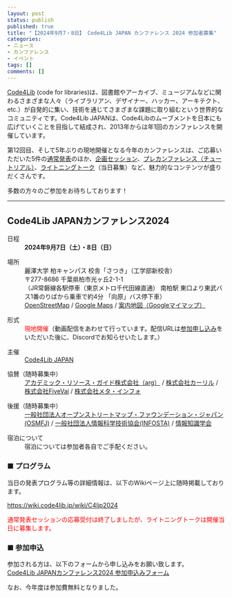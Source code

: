 ```yaml
---
layout: post
status: publish
published: true
title: "【2024年9月7・8日】 Code4Lib JAPAN カンファレンス 2024 参加者募集"
categories:
- ニュース
- カンファレンス
- イベント
tags: []
comments: []
---
```

[Code4Lib](https://code4lib.org/) (code for libraries)は、図書館やアーカイブ、ミュージアムなどに関わるさまざまな人々（ライブラリアン、デザイナー、ハッカー、アーキテクト、etc.）が自発的に集い、技術を通じてさまざまな課題に取り組むという世界的なコミュニティです。Code4Lib JAPANは、Code4Libのムーブメントを日本にも広げていくことを目指して結成され、2013年からは年1回のカンファレンスを開催しています。

第12回目、そして5年ぶりの現地開催となる今年のカンファレンスは、ご応募いただいた5件の[通常発表](https://wiki.code4lib.jp/wiki/C4ljp2024/presentation#%E9%80%9A%E5%B8%B8%E7%99%BA%E8%A1%A8%E3%82%BB%E3%83%83%E3%82%B7%E3%83%A7%E3%83%B3)のほか、[企画セッション](https://wiki.code4lib.jp/wiki/C4ljp2024/presentation#%E4%BC%81%E7%94%BB%E3%82%BB%E3%83%83%E3%82%B7%E3%83%A7%E3%83%B3)、[プレカンファレンス（チュートリアル）](https://wiki.code4lib.jp/wiki/C4ljp2024/preconference)、[ライトニングトーク](https://wiki.code4lib.jp/wiki/C4ljp2024/presentation#%E3%83%A9%E3%82%A4%E3%83%88%E3%83%8B%E3%83%B3%E3%82%B0%E3%83%88%E3%83%BC%E3%82%AF)（当日募集）など、魅力的なコンテンツが盛りだくさんです。

多数の方々のご参加をお待ちしております！

***

## Code4Lib JAPANカンファレンス2024

<dl><dt>日程</dt>
<dd><b>2024年9月7日（土）・8日（日）</b></dd></dl>
<dl><dt>場所</dt>
<dd>麗澤大学 柏キャンパス 校舎「さつき」（工学部新校舎）</dd>
<dd>〒277-8686 千葉県柏市光ヶ丘2-1-1</dd>
<dd>（JR常磐線各駅停車（東京メトロ千代田線直通） 南柏駅 東口より東武バス1番のりばから乗車で約4分 「向原」バス停下車）</dd>
<dd><a rel="nofollow" class="external text" href="https://www.openstreetmap.org/directions?engine=fossgis_osrm_car&amp;route=35.8444%2C139.9543%3B35.8340%2C139.9560#map=16/35.8394/139.9552">OpenStreetMap</a> / <a rel="nofollow" class="external text" href="https://www.google.co.jp/maps/place/%E3%80%92277-0065+%E5%8D%83%E8%91%89%E7%9C%8C%E6%9F%8F%E5%B8%82%E5%85%89%E3%82%B1%E4%B8%98%EF%BC%92%E4%B8%81%E7%9B%AE%EF%BC%91%E2%88%92%EF%BC%91/@35.8338234,139.9540598,16.78z/data=!4m6!3m5!1s0x6018834aeaa0e269:0x34864c1baedc5c23!8m2!3d35.8341673!4d139.9558512!16s%2Fg%2F11d_41446v?hl=ja&amp;entry=ttu">Google Maps</a> / <a rel="nofollow" class="external text" href="https://www.google.com/maps/d/edit?mid=1OEEQV0wK8wOG4DLlddTdFGa0qXvkbaA&amp;usp=sharing">案内地図（Googleマイマップ）</a></dd></dl>
<dl><dt>形式</dt>
<dd><font color="red">現地開催</font>（動画配信をあわせて行っています。配信URLは<a href="https://www.code4lib.jp/2024/08/conference-participation-form/">参加申し込み</a>をいただいた後に、Discordでお知らせいたします。</a>）</dd></dl>
<dl><dt>主催</dt>
<dd><a rel="nofollow" class="external text" href="https://www.code4lib.jp/">Code4Lib JAPAN</a></dd></dl>
<dl><dt>協賛（随時募集中）</dt>
<dd><a rel="nofollow" class="external text" href="https://arg-corp.jp/">アカデミック・リソース・ガイド株式会社（arg）</a> / <a rel="nofollow" class="external text" href="https://calil.jp/">株式会社カーリル</a> / <a rel="nofollow" class="external text" href="https://five-vai.com/">株式会社FiveVai</a> / <a rel="nofollow" class="external text" href="https://www.meta-info.co.jp/">株式会社メタ・インフォ</a></dd></dl>
<dl><dt>後援（随時募集中）</dt>
<dd><a rel="nofollow" class="external text" href="https://www.osmf.jp/">一般社団法人オープンストリートマップ・ファウンデーション・ジャパン(OSMFJ)</a> / <a rel="nofollow" class="external text" href="https://www.infosta.or.jp/">一般社団法人情報科学技術協会(INFOSTA)</a> / <a rel="nofollow" class="external text" href="http://www.jsik.jp/">情報知識学会</a></dd></dl>
<dl><dt>宿泊について</dt>
<dd>宿泊については参加者各自でご手配ください。</dd></dl>

### ■ プログラム

当日の発表プログラム等の詳細情報は、以下のWikiページ上に随時掲載しております。

<a href="https://wiki.code4lib.jp/wiki/C4ljp2024">https://wiki.code4lib.jp/wiki/C4ljp2024</a>

<span style="color: red">通常発表セッションの応募受付は終了しましたが、ライトニングトークは開催当日に募集します。</span>

### ■ 参加申込

参加される方は、以下のフォームから申し込みをお願い致します。<br>
<a href="/2024/08/conference-participation-form/" style="border-radius: 5px;">Code4Lib JAPANカンファレンス2024 参加申込みフォーム</a>

なお、今年度は参加費無料となりました。
